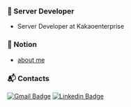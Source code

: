 
<!--
**cnrywjd11/cnrywjd11** is a ✨ _special_ ✨ repository because its `README.md` (this file) appears on your GitHub profile.

Here are some ideas to get you started:

- 🔭 I’m currently working on ...
- 🌱 I’m currently learning ...
- 👯 I’m looking to collaborate on ...
- 🤔 I’m looking for help with ...
- 💬 Ask me about ...
- 📫 How to reach me: ...
- 😄 Pronouns: ...
- ⚡ Fun fact: ...
-->

### 📝 Server Developer
- Server Developer at Kakaoenterprise

### 👀 Notion
- [about me](https://cnrywjd11.notion.site/cnrywjd11/anthony-ea445abcfa704c4fa0453ccea79a1a1d)

### :mailbox_with_mail: Contacts
[![Gmail Badge](https://img.shields.io/badge/Gmail-d14836?style=flat-square&logo=Gmail&logoColor=white&link=mailto:cnrywjd11@gmail.com)](mailto:cnrywjd11@gmail.com)  [![Linkedin Badge](https://img.shields.io/badge/-LinkedIn-blue?style=flat-square&logo=Linkedin&logoColor=white&link=https://www.linkedin.com/in/%EA%B5%90%EC%A0%95-%EC%B6%94-29b71a194/)](https://www.linkedin.com/in/%EA%B5%90%EC%A0%95-%EC%B6%94-29b71a194/)
